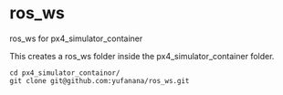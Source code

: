 # ros_ws
ros_ws for px4_simulator_container

This creates a ros_ws folder inside the px4_simulator_container folder.

```
cd px4_simulator_containor/
git clone git@github.com:yufanana/ros_ws.git
```
